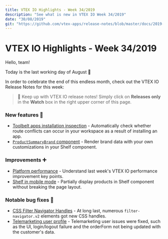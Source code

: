 ```yaml
---
title: VTEX IO Highlights - Week 34/2019
description: "See what is new in VTEX IO Week 34/2019"
date: "30/08/2019"
git: "https://github.com/vtex-apps/release-notes/blob/master/docs/2019-week-34/README.md"
---
```


# VTEX IO Highlights - Week 34/2019

Hello, team!

Today is the last working day of August :tada:

In order to celebrate the end of this endless month, check out the VTEX IO Release Notes for this week:

> :bell: Keep up with VTEX IO release notes! Simply click on **Releases only** in the **Watch** box in the right upper corner of this page.

### New features :rocket:

- [Toolbelt apps installation inspection](https://github.com/vtex-apps/release-notes/blob/master/docs/2019-week-34/toolbelt-apps-installation-inspection.md) - Automatically check whether route conflicts can occur in your workspace as a result of installing an app.
- [`ProductSummaryBrand` component](https://github.com/vtex-apps/release-notes/blob/master/docs/2019-week-34/ProductSummaryBrand-component.md) - Render brand data with your own customizations in your Shelf component.

### Improvements :heavy_plus_sign:

- [Platform performance](https://github.com/vtex-apps/release-notes/blob/master/docs/2019-week-34/platform-performance.md) - Understand last week's VTEX IO performance improvement key points.
- [Shelf in mobile mode](https://github.com/vtex-apps/release-notes/blob/master/docs/2019-week-34/shelf-in-mobile-mode.md) - Partially display products in Shelf component without breaking the page layout.

### Notable bug fixes :bug:

- [CSS Filter Navigator Handles](https://github.com/vtex-apps/search-result/pull/223) - At long last, numerous `filter-navigator.v2` elements got new CSS handles.
- [Telemarketing user profile](https://github.com/vtex-apps/telemarketing/pull/53) - Telemarketing user issues were fixed, such as the UI, login/logout failure and the orderForm not being updated with the customer's data.
